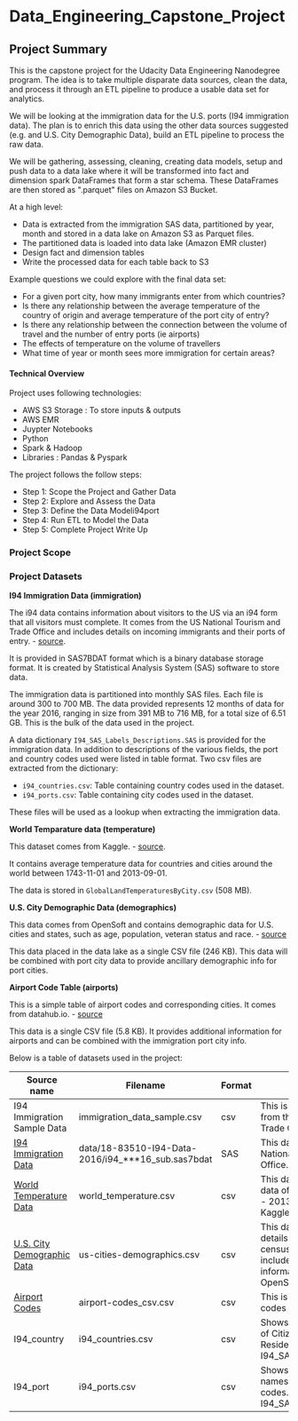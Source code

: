 # Data_Engineering_Capstone_Project


## Project Summary

This is the capstone project for the Udacity Data Engineering Nanodegree program. The idea is to take multiple disparate data sources, clean the data, and process it through an ETL pipeline to produce a usable data set for analytics.

We will be looking at the immigration data for the U.S. ports (I94 immigration data). The plan is to enrich this data using the other data sources suggested (e.g. and U.S. City Demographic Data), build an ETL pipeline to process the raw data. 

We will be gathering, assessing, cleaning, creating data models, setup and push data to a data lake where it will be transformed into fact and dimension spark DataFrames that form a star schema. These DataFrames are then stored as ".parquet" files on Amazon S3 Bucket.

At a high level:

- Data is extracted from the immigration SAS data, partitioned by year, month and stored in a data lake on Amazon S3 as Parquet files.
- The partitioned data is loaded into data lake (Amazon EMR cluster)
- Design fact and dimension tables
- Write the processed data for each table back to S3


Example questions we could explore with the final data set:

+ For a given port city, how many immigrants enter from which countries?
+ Is there any relationship between the average temperature of the country of origin and average temperature of the port city of entry?
+ Is there any relationship between the connection between the volume of travel and the number of entry ports (ie airports)
+ The effects of temperature on the volume of travellers
+ What time of year or month sees more immigration for certain areas?


#### Technical Overview
Project uses following technologies:

+ AWS S3 Storage : To store inputs & outputs
+ AWS EMR
+ Juypter Notebooks
+ Python
+ Spark & Hadoop
+ Libraries : Pandas & Pyspark


The project follows the follow steps:
* Step 1: Scope the Project and Gather Data
* Step 2: Explore and Assess the Data
* Step 3: Define the Data Modeli94port
* Step 4: Run ETL to Model the Data
* Step 5: Complete Project Write Up


### Project Scope



### Project Datasets

**I94 Immigration Data (immigration)** 

The i94 data contains information about visitors to the US via an i94 form that all visitors must complete. It comes from the US National Tourism and Trade Office and includes details on incoming immigrants and their ports of entry. - [source](https://www.trade.gov/national-travel-and-tourism-office). 

It is provided in SAS7BDAT format which is a binary database storage format. It is created by Statistical Analysis System (SAS) software to store data.

The immigration data is partitioned into monthly SAS files. Each file is around 300 to 700 MB. The data provided represents 12 months of data for the year 2016, ranging in size from 391 MB to 716 MB, for a total size of 6.51 GB. This is the bulk of the data used in the project.

A data dictionary ```I94_SAS_Labels_Descriptions.SAS``` is provided for the immigration data. In addition to descriptions of the various fields, the port and country codes used were listed in table format. Two csv files are extracted from the dictionary: 

* ```i94_countries.csv```: Table containing country codes used in the dataset.
* ```i94_ports.csv```: Table containing city codes used in the dataset.

These files will be used as a lookup when extracting the immigration data.

**World Temparature data (temperature)** 

This dataset comes from Kaggle. - [source](https://www.kaggle.com/berkeleyearth/climate-change-earth-surface-temperature-data).

It contains average temperature data for countries and cities around the world between 1743-11-01 and 2013-09-01.

The data is stored in ```GlobalLandTemperaturesByCity.csv``` (508 MB).

**U.S. City Demographic Data (demographics)**

This data comes from OpenSoft and contains demographic data for U.S. cities and states, such as age, population, veteran status and race. - [source](https://public.opendatasoft.com/explore/dataset/us-cities-demographics/export/)

This data placed in the data lake as a single CSV file (246 KB). This data will be combined with port city data to provide ancillary demographic info for port cities.

**Airport Code Table (airports)**

This is a simple table of airport codes and corresponding cities. It comes from datahub.io. - [source](https://datahub.io/core/airport-codes#data)

This data is a single CSV file (5.8 KB). It provides additional information for airports and can be combined with the immigration port city info.


Below is a table of datasets used in the project:
<table>
<thead>
<tr>
<th>Source name</th>
<th>Filename</th>
<th>Format</th>
<th>Description</th>
</tr>
</thead>
<tbody>
<tr>
<td>I94 Immigration Sample Data</td>
<td>immigration_data_sample.csv</td>
<td>csv</td>
<td>This is a sample data which is from the US National Tourism and Trade Office.</td>
</tr>
<tr>
<td><a href="https://travel.trade.gov/research/reports/i94/historical/2016.html">I94 Immigration Data</a></td>
<td>data/18-83510-I94-Data-2016/i94_***16_sub.sas7bdat</td>
<td>SAS</td>
<td>This data comes from the US National Tourism and Trade Office.</td>
</tr>
<tr>
<td><a href="https://www.kaggle.com/berkeleyearth/climate-change-earth-surface-temperature-data">World Temperature Data</a></td>
<td>world_temperature.csv</td>
<td>csv</td>
<td>This dataset contains temperature data of various cities from 1700&#39;s - 2013. This dataset came from Kaggle.</td>
</tr>
<tr>
<td><a href="https://public.opendatasoft.com/explore/dataset/us-cities-demographics/export/">U.S. City Demographic Data</a></td>
<td>us-cities-demographics.csv</td>
<td>csv</td>
<td>This dataset contains population details of all US Cities and census-designated places includes gender &amp; race informatoin. This data came from OpenSoft.</td>
</tr>
<tr>
<td><a href="https://datahub.io/core/airport-codes#data">Airport Codes</a></td>
<td>airport-codes_csv.csv</td>
<td>csv</td>
<td>This is a simple table of airport codes and corresponding cities.</td>
</tr>
<tr>
<td>I94_country</td>
<td>i94_countries.csv</td>
<td>csv</td>
<td>Shows corresponding i94 Country of Citizenship &amp; Country of Residence codes. Source : I94_SAS_Labels_Descriptions.SAS</td>
</tr>
<tr>
<td>I94_port</td>
<td>i94_ports.csv</td>
<td>csv</td>
<td>Shows US Port of Entry city names and their corresponding codes. Source : I94_SAS_Labels_Descriptions.SAS</td>
</tr>
</tbody>
</table>

